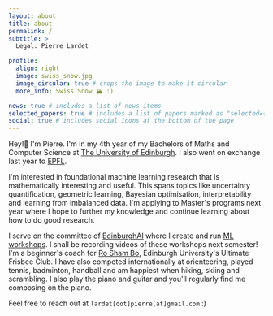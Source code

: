 ```yaml
---
layout: about
title: about
permalink: /
subtitle: >
  Legal: Pierre Lardet

profile:
  align: right
  image: swiss_snow.jpg
  image_circular: true # crops the image to make it circular
  more_info: Swiss Snow 🏔️ :)

news: true # includes a list of news items
selected_papers: true # includes a list of papers marked as "selected={true}"
social: true # includes social icons at the bottom of the page
---
```


Hey!👋 I'm Pierre. I'm in my 4th year of my Bachelors of Maths and Computer Science at [The University of Edinburgh](https://www.ed.ac.uk/). I also went on exchange last year to [EPFL](https://www.epfl.ch/en/).

I'm interested in foundational machine learning research that is mathematically interesting and useful. This spans topics like uncertainty quantification, geometric learning, Bayesian optimisation, interpretability and learning from imbalanced data. I'm applying to Master's programs next year where I hope to further my knowledge and continue learning about how to do good research.

I serve on the committee of [EdinburghAI](https://edinburghai.org) where I create and run [ML workshops](https://github.com/EdinburghAI/workshops). I shall be recording videos of these workshops next semester! I'm a beginner's coach for [Ro Sham Bo](https://ultimaf.eusu.ed.ac.uk/), Edinburgh University's Ultimate Frisbee Club. I have also competed internationally at orienteering, played tennis, badminton, handball and am happiest when hiking, skiing and scrambling. I also play the piano and guitar and you'll regularly find me composing on the piano.

Feel free to reach out at `lardet[dot]pierre[at]gmail.com` :)
